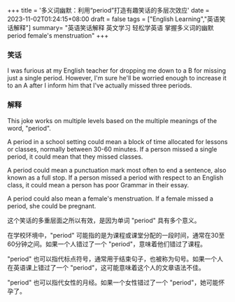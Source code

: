+++
title = '多义词幽默：利用“period”打造有趣笑话的多层次效应'
date = 2023-11-02T01:24:15+08:00
draft = false
tags = ["English Learning","英语笑话解释"]
summary= "英语笑话解释 英文学习 轻松学英语 掌握多义词的幽默 period female's menstruation"
+++
### 笑话
I was furious at my English teacher for dropping me down to a B for missing just a single period.
However, I'm sure he'll be worried enough to increase it to an A after I inform him that I've actually missed three periods.

### 解释
This joke works on multiple levels based on the multiple meanings of the word, "period".

A period in a school setting could mean a block of time allocated for lessons or classes, normally between 30-60 minutes. If a person missed a single period, it could mean that they missed classes.

A period could mean a punctuation mark most often to end a sentence, also known as a full stop. If a person missed a period with respect to an English class, it could mean a person has poor Grammar in their essay.

A period could also mean a female's menstruation. If a female missed a period, she could be pregnant.

这个笑话的多重层面之所以有效，是因为单词 "period" 具有多个意义。

在学校环境中，"period" 可能指的是为课程或课堂分配的一段时间，通常在30至60分钟之间。如果一个人错过了一个 "period"，意味着他们错过了课程。

"period" 也可以指代标点符号，通常用于结束句子，也被称为句号。如果一个人在英语课上错过了一个 "period"，这可能意味着这个人的文章语法不佳。

"period" 也可以指代女性的月经。如果一个女性错过了一个 "period"，她可能怀孕了。